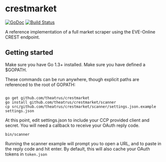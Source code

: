 # crestmarket

[![GoDoc](https://godoc.org/github.com/theatrus/crestmarket?status.svg)](http://godoc.org/github.com/theatrus/crestmarket)
[![Build Status](https://travis-ci.org/theatrus/crestmarket.svg)](https://travis-ci.org/theatrus/crestmarket)

A reference implementation of a full market scraper using the
EVE-Online CREST endpoint.


## Getting started

Make sure you have Go 1.3+ installed. Make sure you have defined a
$GOPATH.

These commands can be run anywhere, though explicit paths are
referenced to the root of GOPATH:

```

go get github.com/theatrus/crestmarket
go install github.com/theatrus/crestmarket/scanner
cp src/github.com/theatrus/crestmarket/scanner/settings.json.example
settings.json
```

At this point, edit settings.json to include your CCP provided client
and secret. You will need a callback to receive your OAuth reply code.

```
bin/scanner
```

Running the scanner example will prompt you to open a URL, and to
paste in the reply code and hit enter. By default, this will also
cache your OAuth tokens in `token.json`
